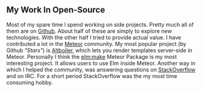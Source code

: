 ## My Work In Open-Source

Most of my spare time I spend working on side projects. Pretty much all of them are on [Github](https://github.com/kriegslustig). About half of these are simply to explore new technologies. With the other half I tried to provide actual value. I have contributed a lot in the [Meteor](https://www.meteor.com/) community. My most popular project (by Github _"Stars"_) is [Altboiler](https://github.com/Kriegslustig/meteor-altboiler), which lets you render templates server-side in Meteor. Personally I think the [elm:make](https://github.com/Kriegslustig/meteor-elm-make) Meteor Package is my most interesting project. It allows users to use Elm inside Meteor. Another way in which I helped the community, was answering questions on [StackOverflow](https://stackoverflow.com/users/4386702/kriegslustig) and on IRC. For a short period StackOverflow was the my most time consuming hobby.

